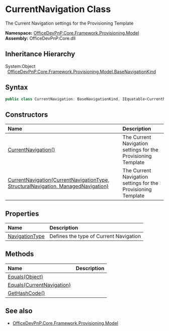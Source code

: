 # CurrentNavigation Class
 The Current Navigation settings for the Provisioning Template   

**Namespace:** [OfficeDevPnP.Core.Framework.Provisioning.Model](OfficeDevPnP.Core.Framework.Provisioning.Model.md)  
**Assembly:** OfficeDevPnP.Core.dll  
## Inheritance Hierarchy
System.Object  
&ensp;[OfficeDevPnP.Core.Framework.Provisioning.Model.BaseNavigationKind](OfficeDevPnP.Core.Framework.Provisioning.Model.BaseNavigationKind.md)  
## Syntax
```C#
public class CurrentNavigation: BaseNavigationKind, IEquatable<CurrentNavigation>
```
## Constructors
|**Name**|**Description**|
|:-----|:-----|
| [CurrentNavigation()](OfficeDevPnP.Core.Framework.Provisioning.Model.CurrentNavigation.ctor1.md) |  The Current Navigation settings for the Provisioning Template 
| [CurrentNavigation(CurrentNavigationType, StructuralNavigation, ManagedNavigation)](OfficeDevPnP.Core.Framework.Provisioning.Model.CurrentNavigation.ctor2.md) |  The Current Navigation settings for the Provisioning Template 
## Properties
|**Name**|**Description**|
|:-----|:-----|
| [NavigationType](OfficeDevPnP.Core.Framework.Provisioning.Model.CurrentNavigation.NavigationType.md) | Defines the type of Current Navigation
## Methods
|**Name**|**Description**|
|:-----|:-----|
| [Equals(Object)](OfficeDevPnP.Core.Framework.Provisioning.Model.CurrentNavigation.3520ddbb.md) | 
| [Equals(CurrentNavigation)](OfficeDevPnP.Core.Framework.Provisioning.Model.CurrentNavigation.8df81d21.md) | 
| [GetHashCode()](OfficeDevPnP.Core.Framework.Provisioning.Model.CurrentNavigation.1c6872bd.md) | 
## See also
- [OfficeDevPnP.Core.Framework.Provisioning.Model](OfficeDevPnP.Core.Framework.Provisioning.Model.md)
